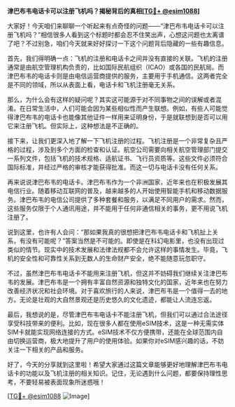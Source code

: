 **津巴布韦电话卡可以注册飞机吗？揭秘背后的真相[[TG💪+ @esim1088](https://t.me/s/esim1088)]**

大家好！今天咱们来聊聊一个听起来有点奇怪的问题——“津巴布韦电话卡可以注册飞机吗？”相信很多人看到这个标题时都会忍不住笑出声，心想这问题也太离谱了吧？不过别急，咱们今天就来好好探讨一下这个问题背后隐藏的一些有趣信息。

首先，我们得明确一点：飞机的注册和电话卡之间并没有直接的关联。飞机的注册通常是由航空管理机构负责的，比如国际民航组织（ICAO）或各国的民航局。而津巴布韦的电话卡则是由电信运营商提供的服务，主要用于手机通信。这两者完全是不同的领域，所以从表面上看，电话卡和飞机注册毫无关系。

那么，为什么会有这样的疑问呢？其实这可能源于对不同事物之间的误解或者混淆。在日常生活中，人们可能会因为某些相似性而产生联想。例如，有些人可能觉得津巴布韦的电话卡也能像其他证件一样用来证明身份，于是就联想到是否可以用它来注册飞机。但实际上，这种想法是不正确的。

接下来，让我们更深入地了解一下飞机注册的过程。飞机注册是一个非常复杂且严格的过程，涉及到多个方面的检查和认证。航空公司需要向相关航空管理部门提交一系列文件，包括飞机的技术规格、适航证书、飞行员资质等。这些文件必须符合国际标准，并经过严格的审核才能获得批准。而这一切与电话卡没有任何关系。

再来说说津巴布韦的电话卡。津巴布韦作为一个非洲国家，近年来也在积极发展其电信行业。随着移动互联网的普及，越来越多的人开始使用智能手机和移动数据服务。津巴布韦的电信公司提供了多种套餐和服务，以满足不同用户的需求。然而，这些服务仅限于个人通讯用途，并不能用于任何非通信相关的事务，更不用说飞机注册了。

说到这里，也许有人会问：“那如果我真的很想把津巴布韦电话卡和飞机扯上关系，有没有可能呢？”答案当然是不可能的。即使是在科幻电影里，也没有出现过类似的情节。现实中的技术发展和法律法规都不会允许这样的事情发生。毕竟，飞机的安全性和可靠性关系到无数人的生命财产安全，绝不能随意玩忽职守。

不过，虽然津巴布韦电话卡不能用来注册飞机，但这并不妨碍我们继续关注津巴布韦的发展。津巴布韦是一个拥有丰富自然资源和独特文化的国家，近年来也在努力改善经济状况和社会环境。对于喜欢旅行的人来说，津巴布韦是一个值得一去的地方。无论是壮观的大自然景观还是历史悠久的文化遗迹，都能让人流连忘返。

最后，我想说的是，尽管津巴布韦电话卡不能注册飞机，但我们可以通过合法途径享受科技带来的便利。比如，现在很多人都在使用eSIM技术，这是一种无需实体SIM卡就能实现网络连接的方式。eSIM技术不仅方便携带，还能在全球范围内自由切换运营商，极大地提升了用户的使用体验。如果你对eSIM感兴趣的话，不妨关注一下相关的产品和服务。

好了，今天的分享就到这里啦！希望大家通过这篇文章能够更好地理解津巴布韦电话卡的功能以及飞机注册的相关知识。记住，无论遇到什么问题，都要保持理性思考，不要轻易被表面现象所迷惑哦！

[[TG💪+ @esim1088](https://t.me/s/esim1088) ![Image](https://i.postimg.cc/4NQfJmqS/Snipaste-2025-05-13-00-14-12.png)]
